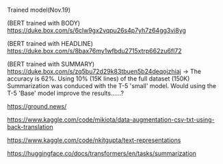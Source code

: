 Trained model(Nov.19)

(BERT trained with BODY) https://duke.box.com/s/6clw9gx2vqpu26s4p7yh7z64gg3vi8yg

(BERT trained with HEADLINE) https://duke.box.com/s/8bax76my1wfbdu2715xtrp662zu6fl72

(BERT trained with SUMMARY) https://duke.box.com/s/zq5bu72d29k83tbuen5b24deqojzhiaj
 -> The accuracy is 62%. Using 10% (15K lines) of the full dataset (150K)
    Summarization was conduced with the T-5 'small' model. Would using the T-5 'Base' model improve the results......?


https://ground.news/

https://www.kaggle.com/code/mikiota/data-augmentation-csv-txt-using-back-translation

https://www.kaggle.com/code/nkitgupta/text-representations

https://huggingface.co/docs/transformers/en/tasks/summarization
